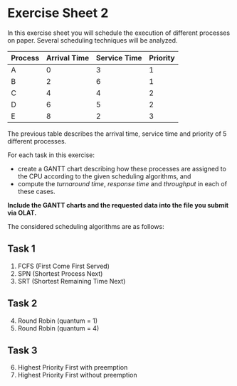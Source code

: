 # Exercise Sheet 2

In this exercise sheet you will schedule the execution of different processes on paper. Several scheduling techniques will be analyzed.

| Process | Arrival Time | Service Time | Priority |
|---------|--------------|--------------|----------|
| A       | 0            | 3            | 1        |
| B       | 2            | 6            | 1        |
| C       | 4            | 4            | 2        |
| D       | 6            | 5            | 2        |
| E       | 8            | 2            | 3        |

The previous table describes the arrival time, service time and priority of 5 different processes. 

For each task in this exercise:
* create a GANTT chart describing how these processes are assigned to the CPU according to the given scheduling algorithms, and
* compute the *turnaround time*, *response time* and *throughput* in each of these cases.

**Include the GANTT charts and the requested data into the file you submit via OLAT.**

The considered scheduling algorithms are as follows:

## Task 1

1. FCFS (First Come First Served)
2. SPN (Shortest Process Next)
3. SRT (Shortest Remaining Time Next)

## Task 2

4. Round Robin (quantum = 1)
5. Round Robin (quantum = 4)

## Task 3

6. Highest Priority First with preemption
7. Highest Priority First without preemption
